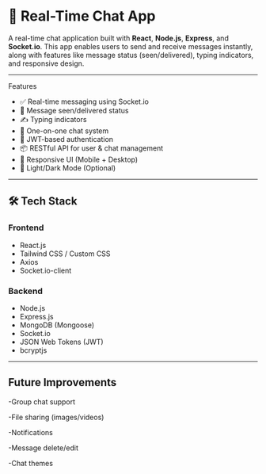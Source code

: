 # 💬 Real-Time Chat App

A real-time chat application built with **React**, **Node.js**, **Express**, and **Socket.io**. This app enables users to send and receive messages instantly, along with features like message status (seen/delivered), typing indicators, and responsive design.

---

 Features

- ✅ Real-time messaging using Socket.io
- 👀 Message seen/delivered status
- ✍️ Typing indicators
- 👥 One-on-one chat system
- 🔐 JWT-based authentication
- 📦 RESTful API for user & chat management
- 📱 Responsive UI (Mobile + Desktop)
- 🌙 Light/Dark Mode (Optional)

---

## 🛠️ Tech Stack

### Frontend
- React.js
- Tailwind CSS / Custom CSS
- Axios
- Socket.io-client

### Backend
- Node.js
- Express.js
- MongoDB (Mongoose)
- Socket.io
- JSON Web Tokens (JWT)
- bcryptjs

---

 ## Future Improvements
-Group chat support

-File sharing (images/videos)

-Notifications

-Message delete/edit

-Chat themes

